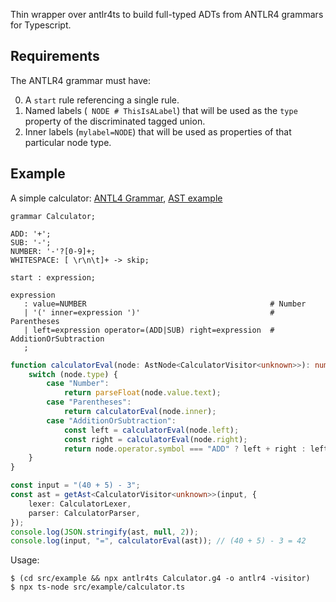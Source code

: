 Thin wrapper over antlr4ts to build full-typed ADTs from ANTLR4 grammars for Typescript.

## Requirements

The ANTLR4 grammar must have:

0. A `start` rule referencing a single rule.
1. Named labels (` NODE # ThisIsALabel`) that will be used as the `type` property of the discriminated tagged union.
2. Inner labels (`mylabel=NODE`) that will be used as properties of that particular node type.

## Example

A simple calculator: [ANTL4 Grammar](src/example/Calculator.g4), [AST example](src/example/calculator.ts)

```g4
grammar Calculator;

ADD: '+';
SUB: '-';
NUMBER: '-'?[0-9]+;
WHITESPACE: [ \r\n\t]+ -> skip;

start : expression;

expression
   : value=NUMBER                                         # Number
   | '(' inner=expression ')'                             # Parentheses
   | left=expression operator=(ADD|SUB) right=expression  # AdditionOrSubtraction
   ;
```

```typescript
function calculatorEval(node: AstNode<CalculatorVisitor<unknown>>): number {
    switch (node.type) {
        case "Number":
            return parseFloat(node.value.text);
        case "Parentheses":
            return calculatorEval(node.inner);
        case "AdditionOrSubtraction":
            const left = calculatorEval(node.left);
            const right = calculatorEval(node.right);
            return node.operator.symbol === "ADD" ? left + right : left - right;
    }
}

const input = "(40 + 5) - 3";
const ast = getAst<CalculatorVisitor<unknown>>(input, {
    lexer: CalculatorLexer,
    parser: CalculatorParser,
});
console.log(JSON.stringify(ast, null, 2));
console.log(input, "=", calculatorEval(ast)); // (40 + 5) - 3 = 42
```

Usage:

```shell
$ (cd src/example && npx antlr4ts Calculator.g4 -o antlr4 -visitor)
$ npx ts-node src/example/calculator.ts
```
